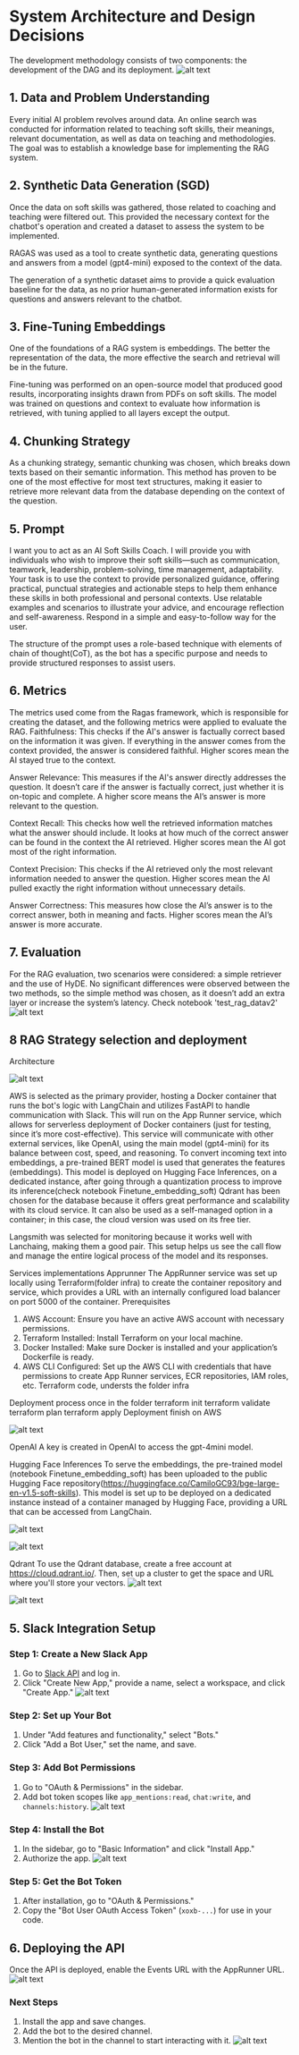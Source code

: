 # System Architecture and Design Decisions

The development methodology consists of two components: the development of the DAG and its deployment.
![alt text](image.png)

## 1. Data and Problem Understanding

Every initial AI problem revolves around data. An online search was conducted for information related to teaching soft skills, their meanings, relevant documentation, as well as data on teaching and methodologies. The goal was to establish a knowledge base for implementing the RAG system.

## 2. Synthetic Data Generation (SGD)

Once the data on soft skills was gathered, those related to coaching and teaching were filtered out. This provided the necessary context for the chatbot's operation and created a dataset to assess the system to be implemented.

RAGAS was used as a tool to create synthetic data, generating questions and answers from a model (gpt4-mini) exposed to the context of the data.

The generation of a synthetic dataset aims to provide a quick evaluation baseline for the data, as no prior human-generated information exists for questions and answers relevant to the chatbot.

## 3. Fine-Tuning Embeddings

One of the foundations of a RAG system is embeddings. The better the representation of the data, the more effective the search and retrieval will be in the future.

Fine-tuning was performed on an open-source model that produced good results, incorporating insights drawn from PDFs on soft skills. The model was trained on questions and context to evaluate how information is retrieved, with tuning applied to all layers except the output.

## 4. Chunking Strategy

As a chunking strategy, semantic chunking was chosen, which breaks down texts based on their semantic information. This method has proven to be one of the most effective for most text structures, making it easier to retrieve more relevant data from the database depending on the context of the question.

## 5. Prompt

I want you to act as an AI Soft Skills Coach. I will provide you with individuals who wish to improve their soft skills—such as communication, teamwork, leadership, problem-solving, time management, adaptability. Your task is to use the context to provide personalized guidance, offering practical, punctual strategies and actionable steps to help them enhance these skills in both professional and personal contexts. Use relatable examples and scenarios to illustrate your advice, and encourage reflection and self-awareness. Respond in a simple and easy-to-follow way for the user.

The structure of the prompt uses a role-based technique with elements of chain of thought(CoT), as the bot has a specific purpose and needs to provide structured responses to assist users.

## 6. Metrics
The metrics used come from the Ragas framework, which is responsible for creating the dataset, and the following metrics were applied to evaluate the RAG.
Faithfulness: This checks if the AI's answer is factually correct based on the information it was given. If everything in the answer comes from the context provided, the answer is considered faithful. Higher scores mean the AI stayed true to the context.

Answer Relevance: This measures if the AI's answer directly addresses the question. It doesn’t care if the answer is factually correct, just whether it is on-topic and complete. A higher score means the AI’s answer is more relevant to the question.

Context Recall: This checks how well the retrieved information matches what the answer should include. It looks at how much of the correct answer can be found in the context the AI retrieved. Higher scores mean the AI got most of the right information.

Context Precision: This checks if the AI retrieved only the most relevant information needed to answer the question. Higher scores mean the AI pulled exactly the right information without unnecessary details.

Answer Correctness: This measures how close the AI’s answer is to the correct answer, both in meaning and facts. Higher scores mean the AI’s answer is more accurate.

## 7. Evaluation

For the RAG evaluation, two scenarios were considered: a simple retriever and the use of HyDE. No significant differences were observed between the two methods, so the simple method was chosen, as it doesn’t add an extra layer or increase the system’s latency.
Check notebook 'test_rag_datav2'
![alt text](image-1.png)

## 8 RAG Strategy selection and deployment

Architecture

![alt text](image-2.png)

AWS is selected as the primary provider, hosting a Docker container that runs the bot's logic with LangChain and utilizes FastAPI to handle communication with Slack.
This will run on the App Runner service, which allows for serverless deployment of Docker containers (just for testing, since it’s more cost-effective).
This service will communicate with other external services, like OpenAI, using the main model (gpt4-mini) for its balance between cost, speed, and reasoning. To convert incoming text into embeddings, a pre-trained BERT model is used that generates the features (embeddings). This model is deployed on Hugging Face Inferences, on a dedicated instance, after going through a quantization process to improve its inference(check notebook Finetune_embedding_soft)
Qdrant has been chosen for the database because it offers great performance and scalability with its cloud service. It can also be used as a self-managed option in a container; in this case, the cloud version was used on its free tier.

Langsmith was selected for monitoring because it works well with Lanchaing, making them a good pair. This setup helps us see the call flow and manage the entire logical process of the model and its responses.

Services implementations
Apprunner
The AppRunner service was set up locally using Terraform(folder infra) to create the container repository and service, which provides a URL with an internally configured load balancer on port 5000 of the container.
Prerequisites
1.	AWS Account: Ensure you have an active AWS account with necessary permissions.
2.	Terraform Installed: Install Terraform on your local machine.
3.	Docker Installed: Make sure Docker is installed and your application’s Dockerfile is ready.
4.	AWS CLI Configured: Set up the AWS CLI with credentials that have permissions to create App Runner services, ECR repositories, IAM roles, etc.
Terraform code,  understs the folder infra 


Deployment process once in the folder
terraform init
terraform validate
terraform plan
terraform apply
Deployment finish on AWS
 
 ![alt text](image-3.png)


OpenAI
A key is created in OpenAI to access the gpt-4mini model.

Hugging Face Inferences
To serve the embeddings, the pre-trained model (notebook Finetune_embedding_soft) has been uploaded to the public Hugging Face repository(https://huggingface.co/CamiloGC93/bge-large-en-v1.5-soft-skills). This model is set up to be deployed on a dedicated instance instead of a container managed by Hugging Face, providing a URL that can be accessed from LangChain.

 ![alt text](image-4.png)

 ![alt text](image-5.png)
 
Qdrant
To use the Qdrant database, create a free account at https://cloud.qdrant.io/. Then, set up a cluster to get the space and URL where you'll store your vectors.
 ![alt text](image-6.png)

![alt text](image-7.png)

## 5. Slack Integration Setup

### Step 1: Create a New Slack App

1. Go to [Slack API](https://api.slack.com/apps) and log in.
2. Click "Create New App," provide a name, select a workspace, and click "Create App."
![alt text](image-8.png)
### Step 2: Set up Your Bot

1. Under "Add features and functionality," select "Bots."
2. Click "Add a Bot User," set the name, and save.

### Step 3: Add Bot Permissions

1. Go to "OAuth & Permissions" in the sidebar.
2. Add bot token scopes like `app_mentions:read`, `chat:write`, and `channels:history`.
![alt text](image-9.png)
### Step 4: Install the Bot

1. In the sidebar, go to "Basic Information" and click "Install App."
2. Authorize the app.
![alt text](image-10.png)
### Step 5: Get the Bot Token

1. After installation, go to "OAuth & Permissions."
2. Copy the "Bot User OAuth Access Token" (`xoxb-...`) for use in your code.

## 6. Deploying the API

Once the API is deployed, enable the Events URL with the AppRunner URL.
![alt text](image-11.png)

### Next Steps

1. Install the app and save changes.
2. Add the bot to the desired channel.
3. Mention the bot in the channel to start interacting with it.
![alt text](image-12.png)
